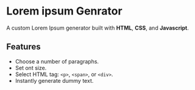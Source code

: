 # Lorem ipsum Genrator
A custom Lorem Ipsum generator built with **HTML**, **CSS**, and **Javascript**.

## Features
- Choose a number of paragraphs.
- Set ont size.
- Select HTML tag: `<p>`, `<span>`, or `<div>`.
- Instantly generate dummy text.
